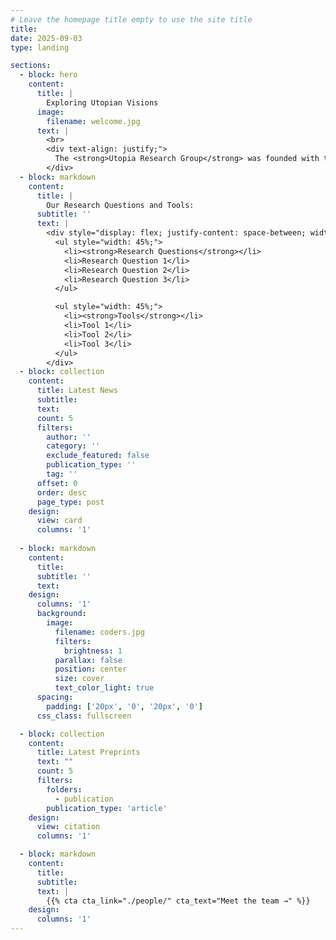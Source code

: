 ```yaml
---
# Leave the homepage title empty to use the site title
title:
date: 2025-09-03
type: landing

sections:
  - block: hero
    content:
      title: |
        Exploring Utopian Visions
      image: 
        filename: welcome.jpg
      text: |
        <br>
        <div text-align: justify;">
          The <strong>Utopia Research Group</strong> was founded with the aim of exploring social dreaming and utopian visions, combining interdisciplinary approaches to study societal change. We are committed to leveraging the latest quantitative and qualitative research tools to drive innovation in understanding the dynamics of societal transformation.
        </div>
  - block: markdown
    content:
      title: |
        Our Research Questions and Tools:
      subtitle: ''
      text: |
        <div style="display: flex; justify-content: space-between; width: 100%;">
          <ul style="width: 45%;">
            <li><strong>Research Questions</strong></li>
            <li>Research Question 1</li>
            <li>Research Question 2</li>
            <li>Research Question 3</li>
          </ul>

          <ul style="width: 45%;">
            <li><strong>Tools</strong></li>
            <li>Tool 1</li>
            <li>Tool 2</li>
            <li>Tool 3</li>
          </ul>
        </div>
  - block: collection
    content:
      title: Latest News
      subtitle:
      text:
      count: 5
      filters:
        author: ''
        category: ''
        exclude_featured: false
        publication_type: ''
        tag: ''
      offset: 0
      order: desc
      page_type: post
    design:
      view: card
      columns: '1'
  
  - block: markdown
    content:
      title:
      subtitle: ''
      text:
    design:
      columns: '1'
      background:
        image: 
          filename: coders.jpg
          filters:
            brightness: 1
          parallax: false
          position: center
          size: cover
          text_color_light: true
      spacing:
        padding: ['20px', '0', '20px', '0']
      css_class: fullscreen

  - block: collection
    content:
      title: Latest Preprints
      text: ""
      count: 5
      filters:
        folders:
          - publication
        publication_type: 'article'
    design:
      view: citation
      columns: '1'

  - block: markdown
    content:
      title:
      subtitle:
      text: |
        {{% cta cta_link="./people/" cta_text="Meet the team →" %}}
    design:
      columns: '1'
---
```

